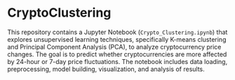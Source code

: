 # CryptoClustering

This repository contains a Jupyter Notebook (`Crypto_Clustering.ipynb`) that explores unsupervised learning techniques, specifically K-means clustering and Principal Component Analysis (PCA), to analyze cryptocurrency price changes.  The goal is to predict whether cryptocurrencies are more affected by 24-hour or 7-day price fluctuations.  The notebook includes data loading, preprocessing, model building, visualization, and analysis of results.